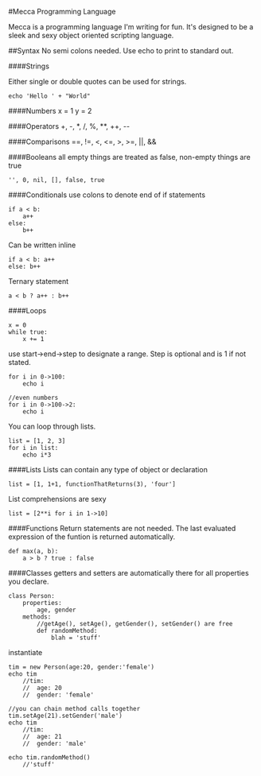 #Mecca Programming Language

Mecca is a programming language I'm writing for fun. It's designed to be a sleek and sexy object oriented scripting language. 

##Syntax
No semi colons needed. Use echo to print to standard out.

####Strings

Either single or double quotes can be used for strings.
	
	echo 'Hello ' + "World"

####Numbers
	x = 1
	y = 2

####Operators
	+, -, *, /, %, **, ++, --

####Comparisons
	==, !=, <, <=, >, >=, ||, &&

####Booleans
all empty things are treated as false, non-empty things are true

	'', 0, nil, [], false, true

####Conditionals
use colons to denote end of if statements
	
	if a < b:
		a++
	else:
		b++

Can be written inline
	
	if a < b: a++
	else: b++

Ternary statement
	
	a < b ? a++ : b++

####Loops
	
	x = 0
	while true:
		x += 1

use start->end->step to designate a range. Step is optional and is 1 if not stated.
	
	for i in 0->100:
		echo i

	//even numbers
	for i in 0->100->2:
		echo i

You can loop through lists.
	
	list = [1, 2, 3]
	for i in list:
		echo i*3

####Lists
Lists can contain any type of object or declaration
	
	list = [1, 1+1, functionThatReturns(3), 'four']

List comprehensions are sexy
	
	list = [2**i for i in 1->10]

####Functions
Return statements are not needed. The last evaluated expression of the funtion is returned automatically.

	def max(a, b):
		a > b ? true : false

####Classes
getters and setters are automatically there for all properties you declare.

	class Person:
		properties:
			age, gender
		methods:
			//getAge(), setAge(), getGender(), setGender() are free
			def randomMethod:
				blah = 'stuff'

instantiate
	
	tim = new Person(age:20, gender:'female')
	echo tim
		//tim:
		//	age: 20
		//	gender: 'female'
	
	//you can chain method calls together
	tim.setAge(21).setGender('male')
	echo tim
		//tim:
		//	age: 21
		//	gender: 'male'
	
	echo tim.randomMethod()
		//'stuff'
